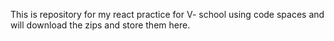 This is repository for my react practice for V- school
using code spaces and will download the zips and store them here.